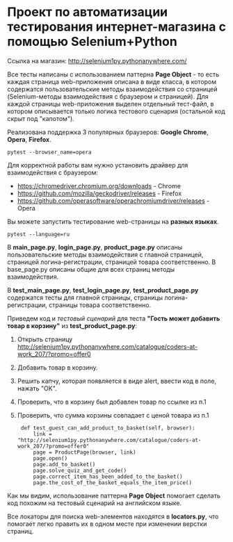 # Проект по автоматизации тестирования интернет-магазина с помощью Selenium+Python

Ссылка на магазин: http://selenium1py.pythonanywhere.com/

Все тесты написаны с использованием паттерна **Page Object** - то есть каждая страница web-приложения описана в виде класса, в котором содержатся пользовательские методы взаимодействия со страницей (Selenium-методы взаимодействия с браузером и страницей). Для каждой страницы web-приложения выделен отдельный тест-файл, в котором описывается только логика тестового сценария (остальной код скрыт под "капотом"). 

Реализована поддержка 3 популярных браузеров: **Google Chrome**, **Opera**, **Firefox**. 

    pytest --browser_name=opera 

Для корректной работы вам нужно установить драйвер для взаимодействия с браузером: 
* https://chromedriver.chromium.org/downloads - Chrome
* https://github.com/mozilla/geckodriver/releases - Firefox
* https://github.com/operasoftware/operachromiumdriver/releases - Opera

Вы можете запустить тестирование web-страницы на **разных языках**.

    pytest --language=ru
    
В **main_page.py**, **login_page.py**, **product_page.py** описаны пользовательские методы взаимодействия с главной страницей, страницей логина-регистрации, страницей товара соответственно. В base_page.py описаны общие для всех страниц методы взаимодействия. 

В **test_main_page.py**, **test_login_page.py**, **test_product_page.py** содержатся тесты для главной страницы, страницы логина-регистрации, страницы товара соответственно.

Приведем код и *тестовый сценарий* для теста **"Гость может добавить товар в корзину"** из **test_product_page.py**:
1. Открыть страницу http://selenium1py.pythonanywhere.com/catalogue/coders-at-work_207/?promo=offer0
2. Добавить товар в корзину.
3. Решить капчу, которая появляется в виде alert, ввести код в поле, нажать "OK". 
4. Проверить, что в корзину был добавлен товар по ссылке из п.1
5. Проверить, что сумма корзины совпадает с ценой товара из п.1


        def test_guest_can_add_product_to_basket(self, browser):
            link = "http://selenium1py.pythonanywhere.com/catalogue/coders-at-work_207/?promo=offer0"
            page = ProductPage(browser, link)
            page.open()
            page.add_to_basket()
            page.solve_quiz_and_get_code()
            page.correct_item_has_been_added_to_the_basket()
            page.the_cost_of_the_basket_equals_the_item_price()

Как мы видим, использование паттерна **Page Object** помогает сделать код похожим на тестовый сценарий на английском языке. 

Все локаторы для поиска web-элементов находятся в **locators.py**, что помогает легко править их в одном месте при изменении верстки страниц. 

